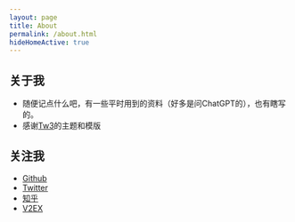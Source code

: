 ```yaml
---
layout: page
title: About
permalink: /about.html
hideHomeActive: true
---
```


## 关于我

- 随便记点什么吧，有一些平时用到的资料（好多是问ChatGPT的），也有瞎写的。
- 感谢[Tw3](https://github.com/tw93)的主题和模版


## 关注我

- [Github](https://github.com/{{site.github}})
- [Twitter](https://twitter.com/{{site.twitter}})
- [知乎](https://www.zhihu.com/people/{{site.zhihu}})
- [V2EX](https://www.v2ex.com/member/{{site.v2ex}})

